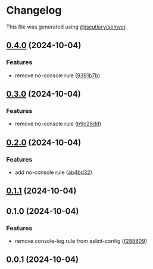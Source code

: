 # Changelog

This file was generated using [@jscutlery/semver](https://github.com/jscutlery/semver).

## [0.4.0](https://github.com/carrot-foundation/middle-earth/compare/eslint-config-carrot-0.3.0...eslint-config-carrot-0.4.0) (2024-10-04)


### Features

* remove no-console rule ([9391b7b](https://github.com/carrot-foundation/middle-earth/commit/9391b7bbef4969f98a179f53348c2bb8c861a69d))

## [0.3.0](https://github.com/carrot-foundation/middle-earth/compare/eslint-config-carrot-0.2.0...eslint-config-carrot-0.3.0) (2024-10-04)


### Features

* remove no-console rule ([b9c26dd](https://github.com/carrot-foundation/middle-earth/commit/b9c26ddf4cd78e3361cbbf1f1682edf77f7115a8))

## [0.2.0](https://github.com/carrot-foundation/middle-earth/compare/eslint-config-carrot-0.1.0...eslint-config-carrot-0.2.0) (2024-10-04)


### Features

* add no-console rule ([ab4bd32](https://github.com/carrot-foundation/middle-earth/commit/ab4bd3274bc376572a39e53132b7d6737c63cd8a))

## [0.1.1](https://github.com/carrot-foundation/middle-earth/compare/eslint-config-carrot-0.1.0...eslint-config-carrot-0.1.1) (2024-10-04)

## 0.1.0 (2024-10-04)


### Features

* remove console-log rule from eslint-config ([f288809](https://github.com/carrot-foundation/middle-earth/commit/f288809b996af88ec89bdf13bd2e1ed4a5a91a90))

## 0.0.1 (2024-10-04)
